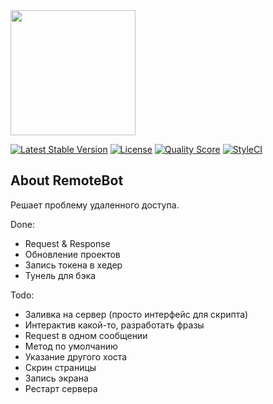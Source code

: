 <img src="https://fondbot.com/images/logo.png" width="200px">

[![Latest Stable Version](https://poser.pugx.org/fondbot/fondbot/v/stable?format=flat-square)](https://packagist.org/packages/fondbot/fondbot)
[![License](https://poser.pugx.org/fondbot/fondbot/license?format=flat-square)](https://packagist.org/packages/fondbot/fondbot)
[![Quality Score](https://img.shields.io/scrutinizer/g/fondbot/fondbot.svg?style=flat-square)](https://scrutinizer-ci.com/g/fondbot/fondbot)
[![StyleCI](https://styleci.io/repos/90851088/shield)](https://styleci.io/repos/90851088)

## About RemoteBot
Решает проблему удаленного доступа.

Done:
- Request & Response
- Обновление проектов
- Запись токена в хедер
- Тунель для бэка

Todo:
- Заливка на сервер (просто интерфейс для скрипта)
- Интерактив какой-то, разработать фразы
- Request в одном сообщении
- Метод по умолчанию
- Указание другого хоста
- Скрин страницы
- Запись экрана
- Рестарт сервера